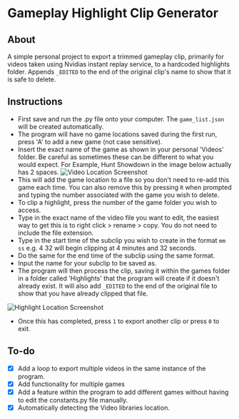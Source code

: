 # Gameplay Highlight Clip Generator
## About
A simple personal project to export a trimmed gameplay clip, primarily for videos taken using Nvidias instant replay service, to a hardcoded highlights folder. Appends `_EDITED` to the end of the original clip's name to show that it is safe to delete. 

## Instructions
- First save and run the .py file onto your computer. The `game_list.json` will be created automatically.
- The program will have no game locations saved during the first run, press 'A' to add a new game (not case sensitive).
- Insert the exact name of the game as shown in your personal 'Videos' folder. Be careful as sometimes these can be different to what you would expect. For Example, Hunt Showdown in the image below actually has 2 spaces.
![Video Location Screenshot](https://imgur.com/DqNZOBp.png)
- This will add the game location to a file so you don't need to re-add this game each time. You can also remove this by pressing `R` when prompted and typing the number associated with the game you wish to delete. 
- To clip a highlight, press the number of the game folder you wish to access. 
- Type in the exact name of the video file you want to edit, the easiest way to get this is to right click > rename > copy. You do not need to include the file extension. 
- Type in the start time of the subclip you wish to create in the format `mm ss` e.g. 4 32 will begin clipping at 4 minutes and 32 seconds.
- Do the same for the end time of the subclip using the same format.
- Input the name for your subclip to be saved as.
- The program will then process the clip, saving it within the games folder in a folder called 'Highlights' that the program will create if it doesn't already exist. It will also add `_EDITED` to the end of the original file to show that you have already clipped that file.

![Highlight Location Screenshot](https://imgur.com/OZoVELc.png)
- Once this has completed, press `1` to export another clip or press `0` to exit. 


## To-do
- [x] Add a loop to export multiple videos in the same instance of the program.
- [x] Add functionality for multiple games
- [x] Add a feature within the program to add different games without having to edit the constants.py file manually. 
- [x] Automatically detecting the Video libraries location.